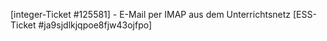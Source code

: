 [integer-Ticket #125581] - E-Mail per IMAP aus dem Unterrichtsnetz [ESS-Ticket #ja9sjdlkjqpoe8fjw43ojfpo]